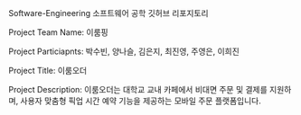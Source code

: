 Software-Engineering
소프트웨어 공학 깃허브 리포지토리

Project Team Name: 이룸핑

Project Particiapnts: 박수빈, 양나슬, 김은지, 최진영, 주영은, 이희진

Project Title: 이룸오더

Project Description: 이룸오더는 대학교 교내 카페에서 비대면 주문 및 결제를 지원하며, 사용자 맞춤형 픽업 시간 예약 기능을 제공하는 모바일 주문 플랫폼입니다.
